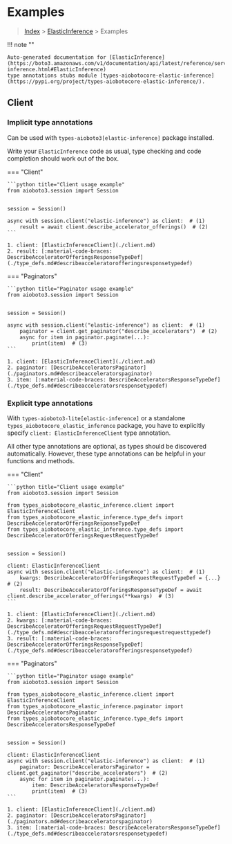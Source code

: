 # Examples

> [Index](../README.md) > [ElasticInference](./README.md) > Examples

!!! note ""

    Auto-generated documentation for [ElasticInference](https://boto3.amazonaws.com/v1/documentation/api/latest/reference/services/elastic-inference.html#ElasticInference)
    type annotations stubs module [types-aiobotocore-elastic-inference](https://pypi.org/project/types-aiobotocore-elastic-inference/).

## Client

### Implicit type annotations

Can be used with `types-aioboto3[elastic-inference]` package installed.

Write your `ElasticInference` code as usual,
type checking and code completion should work out of the box.



=== "Client"

    ```python title="Client usage example"
    from aioboto3.session import Session


    session = Session()

    async with session.client("elastic-inference") as client:  # (1)
        result = await client.describe_accelerator_offerings()  # (2)
    ```

    1. client: [ElasticInferenceClient](./client.md)
    2. result: [:material-code-braces: DescribeAcceleratorOfferingsResponseTypeDef](./type_defs.md#describeacceleratorofferingsresponsetypedef) 



=== "Paginators"

    ```python title="Paginator usage example"
    from aioboto3.session import Session


    session = Session()

    async with session.client("elastic-inference") as client:  # (1)
        paginator = client.get_paginator("describe_accelerators")  # (2)
        async for item in paginator.paginate(...):
            print(item)  # (3)
    ```

    1. client: [ElasticInferenceClient](./client.md)
    2. paginator: [DescribeAcceleratorsPaginator](./paginators.md#describeacceleratorspaginator)
    3. item: [:material-code-braces: DescribeAcceleratorsResponseTypeDef](./type_defs.md#describeacceleratorsresponsetypedef) 




### Explicit type annotations

With `types-aioboto3-lite[elastic-inference]`
or a standalone `types_aiobotocore_elastic_inference` package, you have to explicitly specify
`client: ElasticInferenceClient` type annotation.

All other type annotations are optional, as types should be discovered automatically.
However, these type annotations can be helpful in your functions and methods.


=== "Client"

    ```python title="Client usage example"
    from aioboto3.session import Session

    from types_aiobotocore_elastic_inference.client import ElasticInferenceClient
    from types_aiobotocore_elastic_inference.type_defs import DescribeAcceleratorOfferingsResponseTypeDef
    from types_aiobotocore_elastic_inference.type_defs import DescribeAcceleratorOfferingsRequestRequestTypeDef


    session = Session()

    client: ElasticInferenceClient
    async with session.client("elastic-inference") as client:  # (1)
        kwargs: DescribeAcceleratorOfferingsRequestRequestTypeDef = {...}  # (2)
        result: DescribeAcceleratorOfferingsResponseTypeDef = await client.describe_accelerator_offerings(**kwargs)  # (3)
    ```

    1. client: [ElasticInferenceClient](./client.md)
    2. kwargs: [:material-code-braces: DescribeAcceleratorOfferingsRequestRequestTypeDef](./type_defs.md#describeacceleratorofferingsrequestrequesttypedef) 
    3. result: [:material-code-braces: DescribeAcceleratorOfferingsResponseTypeDef](./type_defs.md#describeacceleratorofferingsresponsetypedef) 



=== "Paginators"

    ```python title="Paginator usage example"
    from aioboto3.session import Session

    from types_aiobotocore_elastic_inference.client import ElasticInferenceClient
    from types_aiobotocore_elastic_inference.paginator import DescribeAcceleratorsPaginator
    from types_aiobotocore_elastic_inference.type_defs import DescribeAcceleratorsResponseTypeDef


    session = Session()

    client: ElasticInferenceClient
    async with session.client("elastic-inference") as client:  # (1)
        paginator: DescribeAcceleratorsPaginator = client.get_paginator("describe_accelerators")  # (2)
        async for item in paginator.paginate(...):
            item: DescribeAcceleratorsResponseTypeDef
            print(item)  # (3)
    ```

    1. client: [ElasticInferenceClient](./client.md)
    2. paginator: [DescribeAcceleratorsPaginator](./paginators.md#describeacceleratorspaginator)
    3. item: [:material-code-braces: DescribeAcceleratorsResponseTypeDef](./type_defs.md#describeacceleratorsresponsetypedef) 




